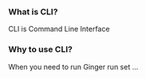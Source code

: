 ﻿### What is CLI?            
CLI is Command Line Interface
                       
           
### Why to use CLI?            
When you need to run Ginger run set ...
                        
            

                       